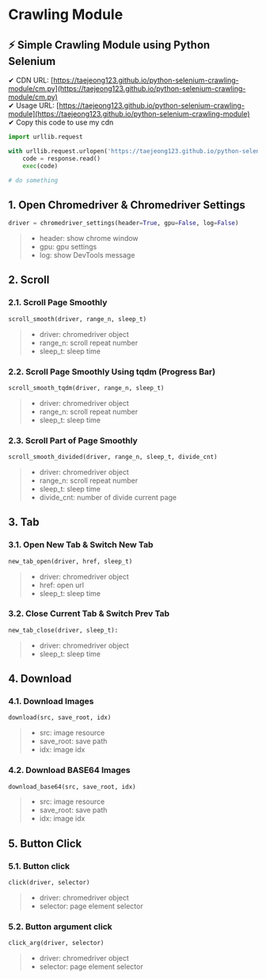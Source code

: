 Crawling Module
==================

## ⚡ Simple Crawling Module using Python Selenium


✔ CDN URL: [https://taejeong123.github.io/python-selenium-crawling-module/cm.py](https://taejeong123.github.io/python-selenium-crawling-module/cm.py)<br/>
✔ Usage URL: [https://taejeong123.github.io/python-selenium-crawling-module](https://taejeong123.github.io/python-selenium-crawling-module)<br/>
✔ Copy this code to use my cdn

``` python
import urllib.request

with urllib.request.urlopen('https://taejeong123.github.io/python-selenium-crawling-module/cm.py') as response:
    code = response.read()
    exec(code)

# do something
```

## 1. Open Chromedriver & Chromedriver Settings
``` python
driver = chromedriver_settings(header=True, gpu=False, log=False)
```
> - header: show chrome window
> - gpu: gpu settings
> - log: show DevTools message

## 2. Scroll
### 2.1. Scroll Page Smoothly
``` python
scroll_smooth(driver, range_n, sleep_t)
```
> - driver: chromedriver object
> - range_n: scroll repeat number
> - sleep_t: sleep time

### 2.2. Scroll Page Smoothly Using tqdm (Progress Bar)
``` python
scroll_smooth_tqdm(driver, range_n, sleep_t)
```
> - driver: chromedriver object
> - range_n: scroll repeat number
> - sleep_t: sleep time

### 2.3. Scroll Part of Page Smoothly
``` python
scroll_smooth_divided(driver, range_n, sleep_t, divide_cnt)
```
> - driver: chromedriver object
> - range_n: scroll repeat number
> - sleep_t: sleep time
> - divide_cnt: number of divide current page

## 3. Tab
### 3.1. Open New Tab & Switch New Tab
``` python
new_tab_open(driver, href, sleep_t)
```
> - driver: chromedriver object
> - href: open url
> - sleep_t: sleep time

### 3.2. Close Current Tab & Switch Prev Tab
``` python
new_tab_close(driver, sleep_t):
```
> - driver: chromedriver object
> - sleep_t: sleep time

## 4. Download
### 4.1. Download Images
``` python
download(src, save_root, idx)
```
> - src: image resource
> - save_root: save path
> - idx: image idx

### 4.2. Download BASE64 Images
``` python
download_base64(src, save_root, idx)
```
> - src: image resource
> - save_root: save path
> - idx: image idx

## 5. Button Click
### 5.1. Button click
``` python
click(driver, selector)
```
> - driver: chromedriver object
> - selector: page element selector

### 5.2. Button argument click
``` python
click_arg(driver, selector)
```
> - driver: chromedriver object
> - selector: page element selector
